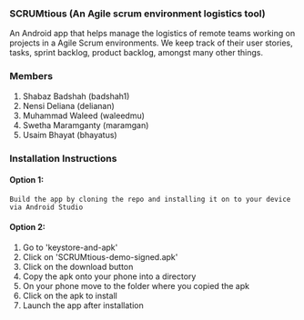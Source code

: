 ### SCRUMtious (An Agile scrum environment logistics tool)
An Android app that helps manage the logistics of remote teams working on projects in a Agile Scrum environments. We keep track of their user stories, tasks, sprint backlog, product backlog, amongst many other things.

### Members
1. Shabaz Badshah (badshah1)
2. Nensi Deliana (delianan)
3. Muhammad Waleed (waleedmu)
4. Swetha Maramganty (maramgan)
5. Usaim Bhayat (bhayatus)

### Installation Instructions
#### Option 1:
	Build the app by cloning the repo and installing it on to your device via Android Studio
	
#### Option 2: 
1. Go to 'keystore-and-apk'
2. Click on 'SCRUMtious-demo-signed.apk'
3. Click on the download button
4. Copy the apk onto your phone into a directory
5. On your phone move to the folder where you copied the apk
6. Click on the apk to install 
7. Launch the app after installation
